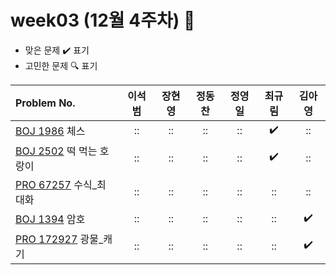 
# week03 (12월 4주차) :pencil:

- 맞은 문제 :heavy_check_mark: 표기
- 고민한 문제 :mag: 표기


| Problem No.                                                                              | 이석범 | 장현영 | 정동찬 | 정영일 | 최규림 | 김아영 |
| :--------------------------------------------------------------------------------------- | :----: | :----: | :----: | :----: | :----: | :----: |
| [BOJ 1986](https://www.acmicpc.net/problem/1986) 체스                                    |   ::   |   ::   |   ::   |   ::   |   :heavy_check_mark:   |   ::   |
| [BOJ 2502](https://www.acmicpc.net/problem/2502) 떡 먹는 호랑이                          |   ::   |   ::   |   ::   |   ::   |   :heavy_check_mark:   |   ::   |
| [PRO 67257](https://school.programmers.co.kr/learn/courses/30/lessons/67257) 수식_최대화 |   ::   |   ::   |   ::   |   ::   |   ::   |   ::   |
| [BOJ 1394](https://www.acmicpc.net/problem/1394) 암호                                    |   ::   |   ::   |   ::   |   ::   |   ::   |   :heavy_check_mark:   |
| [PRO 172927](https://school.programmers.co.kr/learn/courses/30/lessons/172927) 광물_캐기 |   ::   |   ::   |   ::   |   ::   |   ::   |   :heavy_check_mark:   |
